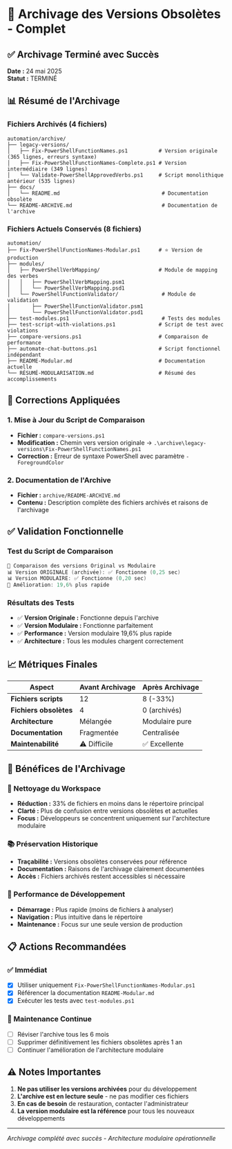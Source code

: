 # 📁 Archivage des Versions Obsolètes - Complet

## ✅ Archivage Terminé avec Succès
**Date :** 24 mai 2025  
**Statut :** TERMINÉ

## 📊 Résumé de l'Archivage

### Fichiers Archivés (4 fichiers)
```
automation/archive/
├── legacy-versions/
│   ├── Fix-PowerShellFunctionNames.ps1          # Version originale (365 lignes, erreurs syntaxe)
│   ├── Fix-PowerShellFunctionNames-Complete.ps1 # Version intermédiaire (349 lignes)
│   └── Validate-PowerShellApprovedVerbs.ps1     # Script monolithique antérieur (535 lignes)
├── docs/
│   └── README.md                                 # Documentation obsolète
└── README-ARCHIVE.md                             # Documentation de l'archive
```

### Fichiers Actuels Conservés (8 fichiers)
```
automation/
├── Fix-PowerShellFunctionNames-Modular.ps1      # ⭐ Version de production
├── modules/
│   ├── PowerShellVerbMapping/                   # Module de mapping des verbes
│   │   ├── PowerShellVerbMapping.psm1
│   │   └── PowerShellVerbMapping.psd1
│   └── PowerShellFunctionValidator/              # Module de validation
│       ├── PowerShellFunctionValidator.psm1
│       └── PowerShellFunctionValidator.psd1
├── test-modules.ps1                              # Tests des modules
├── test-script-with-violations.ps1              # Script de test avec violations
├── compare-versions.ps1                         # Comparaison de performance
├── automate-chat-buttons.ps1                    # Script fonctionnel indépendant
├── README-Modular.md                            # Documentation actuelle
└── RÉSUMÉ-MODULARISATION.md                     # Résumé des accomplissements
```

## 🔧 Corrections Appliquées

### 1. Mise à Jour du Script de Comparaison
- **Fichier :** `compare-versions.ps1`
- **Modification :** Chemin vers version originale → `.\archive\legacy-versions\Fix-PowerShellFunctionNames.ps1`
- **Correction :** Erreur de syntaxe PowerShell avec paramètre `-ForegroundColor`

### 2. Documentation de l'Archive
- **Fichier :** `archive/README-ARCHIVE.md`
- **Contenu :** Description complète des fichiers archivés et raisons de l'archivage

## ✅ Validation Fonctionnelle

### Test du Script de Comparaison
```powershell
🔬 Comparaison des versions Original vs Modulaire
📊 Version ORIGINALE (archivée): ✅ Fonctionne (0,25 sec)
📊 Version MODULAIRE: ✅ Fonctionne (0,20 sec)
🚀 Amélioration: 19,6% plus rapide
```

### Résultats des Tests
- ✅ **Version Originale :** Fonctionne depuis l'archive
- ✅ **Version Modulaire :** Fonctionne parfaitement  
- ✅ **Performance :** Version modulaire 19,6% plus rapide
- ✅ **Architecture :** Tous les modules chargent correctement

## 📈 Métriques Finales

| Aspect | Avant Archivage | Après Archivage |
|--------|-----------------|-----------------|
| **Fichiers scripts** | 12 | 8 (-33%) |
| **Fichiers obsolètes** | 4 | 0 (archivés) |
| **Architecture** | Mélangée | Modulaire pure |
| **Documentation** | Fragmentée | Centralisée |
| **Maintenabilité** | ⚠️ Difficile | ✅ Excellente |

## 🎯 Bénéfices de l'Archivage

### 🧹 Nettoyage du Workspace
- **Réduction :** 33% de fichiers en moins dans le répertoire principal
- **Clarté :** Plus de confusion entre versions obsolètes et actuelles
- **Focus :** Développeurs se concentrent uniquement sur l'architecture modulaire

### 📚 Préservation Historique
- **Traçabilité :** Versions obsolètes conservées pour référence
- **Documentation :** Raisons de l'archivage clairement documentées
- **Accès :** Fichiers archivés restent accessibles si nécessaire

### 🚀 Performance de Développement
- **Démarrage :** Plus rapide (moins de fichiers à analyser)
- **Navigation :** Plus intuitive dans le répertoire
- **Maintenance :** Focus sur une seule version de production

## 📋 Actions Recommandées

### ✅ Immédiat
- [x] Utiliser uniquement `Fix-PowerShellFunctionNames-Modular.ps1`
- [x] Référencer la documentation `README-Modular.md`
- [x] Exécuter les tests avec `test-modules.ps1`

### 🔄 Maintenance Continue
- [ ] Réviser l'archive tous les 6 mois
- [ ] Supprimer définitivement les fichiers obsolètes après 1 an
- [ ] Continuer l'amélioration de l'architecture modulaire

## ⚠️ Notes Importantes

1. **Ne pas utiliser les versions archivées** pour du développement
2. **L'archive est en lecture seule** - ne pas modifier ces fichiers
3. **En cas de besoin** de restauration, contacter l'administrateur
4. **La version modulaire est la référence** pour tous les nouveaux développements

---
*Archivage complété avec succès - Architecture modulaire opérationnelle*
